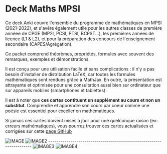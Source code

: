 # Deck Maths MPSI

Ce deck Anki couvre l'ensemble du programme de mathématiques en MPSI (2021-2022), et s'avère également utile pour les autres classes de première annéee de CPGE (MP2I, PCSI, PTSI, BCPST...), les premières années de licence (L1 & L2), et pour la préparation des concours de l'enseignement secondaire (CAPES/Agrégation).

Ce packet comprend théorèmes, propriétés, formules avec souvent des remarques, exemples et démonstrations.

Il est conçu pour une utilisation facile et sans complications : il n'y a pas besoin d'installer de distribution LaTeX, car toutes les formules mathématiques sont rendues grâce à MathJax. En outre, la présentation est attrayante et optimisée pour une consultation aussi bien sur ordinateur que sur appareils mobiles (smartphones et tablettes).

Il est à noter que **ces cartes contituent un supplément au cours et non un substitut**. Comprendre et apprendre son cours par coeur comme une poésie est essentiel pour exceller en mathématiques.

Si jamais ces cartes doivent mises à jour pour une quelconque raison (ex: erreurs mathématiques), vous pourrez trouver ces cartes actualisées et corrigées sur cette [page GitHub](https://github.com/Vilnante/maths_anki/)

<img src="https://github-production-user-asset-6210df.s3.amazonaws.com/134857429/254636466-2c374792-0e24-401e-a83c-f5fa12f83306.jpg" alt="IMAGE">
<img src="https://github-production-user-asset-6210df.s3.amazonaws.com/134857429/254636382-6665a87b-cf11-4195-b511-f923b0b62bbc.jpg" alt="IMAGE2">
---------------------------------------------------------------------
<img src="https://github-production-user-asset-6210df.s3.amazonaws.com/134857429/254639135-25e43c18-ce86-4a13-8d4f-9cd2e4e1003e.jpg" alt="IMAGE3">
<img src="https://github-production-user-asset-6210df.s3.amazonaws.com/134857429/254639183-64dbafa7-5a6c-4cde-bdcf-dd1e1c73d95f.jpg" alt="IMAGE4">
